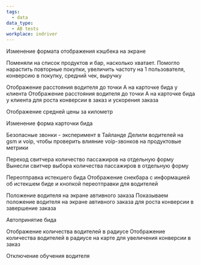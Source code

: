 ```yaml
---
tags:
  - data
data_type:
  - AB tests
workplace: indriver
---
```


Изменение формата отображения кэшбека на экране

Поменяли на список продуктов и бар, насколько хватает. Помогло нарастить повторные покупки, увеличить частоту на 1 пользователя, конверсию в покупку, средний чек, выручку

Отображение расстояния водителя до точки А на карточке бида у клиента
Отображение расстояния водителя до точки А на карточке бида у клиента для роста конверсии в заказ и ускорения заказа

Отображение средней цены за километр

Изменение форма карточки бида

Безопасные звонки - эксперимент в Тайланде
Делили водителей на gsm и voip, чтобы проверить влияние voip-звонков на продуктовые метрики

Переход свитчера количество пассажиров на отдельную форму
Вынесли свитчер выбора количества пассажиров в отдельную форму

Переотправка истекшего бида
Отображение снекбара с информацией об истекшем биде и кнопкой переотправки для водителей

Положение водителя на экране автивного заказа
Показываем положение водителя на экране автивного заказа для роста конверсии в завершение заказа

Автопринятие бида

Отображение количества водителей в радиусе
Отображение количества водителей в радиусе на карте для увеличения конверсии в заказ

Отключение обучения водителя
